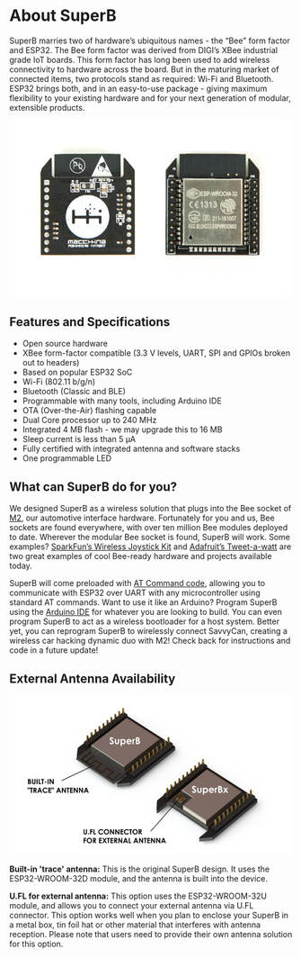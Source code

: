 # About SuperB

SuperB marries two of hardware’s ubiquitous names - the “Bee” form factor and ESP32. The Bee form factor was derived from DIGI’s XBee industrial grade IoT boards. This form factor has long been used to add wireless connectivity to hardware across the board. But in the maturing market of connected items, two protocols stand as required: Wi-Fi and Bluetooth. ESP32 brings both, and in an easy-to-use package - giving maximum flexibility to your existing hardware and for your next generation of modular, extensible products.

![Picture of the SuperB](../.gitbook/assets/superx32-both-sides_jpg_project-body.jpg)

## Features and Specifications

* Open source hardware
* XBee form-factor compatible \(3.3 V levels, UART, SPI and GPIOs broken out to headers\)
* Based on popular ESP32 SoC
* Wi-Fi \(802.11 b/g/n\)
* Bluetooth \(Classic and BLE\)
* Programmable with many tools, including Arduino IDE
* OTA \(Over-the-Air\) flashing capable
* Dual Core processor up to 240 MHz
* Integrated 4 MB flash - we may upgrade this to 16 MB
* Sleep current is less than 5 μA
* Fully certified with integrated antenna and software stacks
* One programmable LED

## What can SuperB do for you?

We designed SuperB as a wireless solution that plugs into the Bee socket of [M2](https://www.macchina.cc/m2-introduction), our automotive interface hardware. Fortunately for you and us, Bee sockets are found everywhere, with over ten million Bee modules deployed to date. Wherever the modular Bee socket is found, SuperB will work. Some examples? [SparkFun’s Wireless Joystick Kit](https://www.sparkfun.com/products/14051) and [Adafruit’s Tweet-a-watt](https://learn.adafruit.com/tweet-a-watt) are two great examples of cool Bee-ready hardware and projects available today.

SuperB will come preloaded with [AT Command code](https://github.com/espressif/esp32-at), allowing you to communicate with ESP32 over UART with any microcontroller using standard AT commands. Want to use it like an Arduino? Program SuperB using the [Arduino IDE](https://github.com/espressif/arduino-esp32) for whatever you are looking to build. You can even program SuperB to act as a wireless bootloader for a host system. Better yet, you can reprogram SuperB to wirelessly connect SavvyCan, creating a wireless car hacking dynamic duo with M2! Check back for instructions and code in a future update!

## External Antenna Availability

![Picture depicting SuperB with antenna trace and SuperBx with U.FL connector for external antenna](../.gitbook/assets/render8-labels3_png_project-body.jpg)

**Built-in 'trace' antenna:** This is the original SuperB design. It uses the ESP32-WROOM-32D module, and the antenna is built into the device.

**U.FL for external antenna:** This option uses the ESP32-WROOM-32U module, and allows you to connect your external antenna via U.FL connector. This option works well when you plan to enclose your SuperB in a metal box, tin foil hat or other material that interferes with antenna reception. Please note that users need to provide their own antenna solution for this option.

